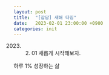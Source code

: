 ```yaml
---
layout: post
title:  "[잡담] 새해 다짐"
date:   2023-02-01 23:00:00 +0900
categories: init
---
```



2023. 02. 01 새롭게 시작해보자.

하루 1% 성장하는 삶
